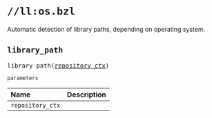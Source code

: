 # `//ll:os.bzl`

Automatic detection of library paths, depending on operating system.


<a id="library_path"></a>

## `library_path`

<pre>
library_path(<a href="#library_path-repository_ctx">repository_ctx</a>)
</pre>

`parameters`

| Name  | Description |
| :---- | :---------- |
| <a id="library_path-repository_ctx"></a>`repository_ctx` |  |
